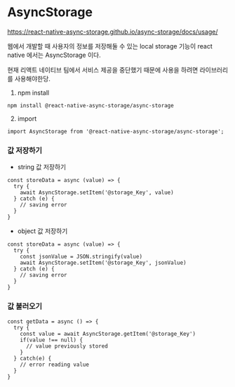 # AsyncStorage
https://react-native-async-storage.github.io/async-storage/docs/usage/

웹에서 개발할 때 사용자의 정보를 저장해둘 수 있는 local storage 기능이 react native 에서는 AsyncStorage 이다.

현재 리액트 네이티브 팀에서 서비스 제공을 중단했기 때문에 사용을 하려면 라이브러리를 사용해야한당.

1. npm install

```
npm install @react-native-async-storage/async-storage
```

2. import

```
import AsyncStorage from '@react-native-async-storage/async-storage';
```

### 값 저장하기

- string 값 저장하기

```
const storeData = async (value) => {
  try {
    await AsyncStorage.setItem('@storage_Key', value)
  } catch (e) {
    // saving error
  }
}
```

- object 값 저장하기

```
const storeData = async (value) => {
  try {
    const jsonValue = JSON.stringify(value)
    await AsyncStorage.setItem('@storage_Key', jsonValue)
  } catch (e) {
    // saving error
  }
}
```

### 값 불러오기

```
const getData = async () => {
  try {
    const value = await AsyncStorage.getItem('@storage_Key')
    if(value !== null) {
      // value previously stored
    }
  } catch(e) {
    // error reading value
  }
}
```
